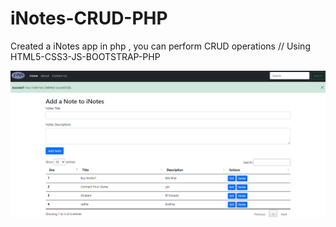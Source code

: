 # iNotes-CRUD-PHP
Created a iNotes app in php , you can perform CRUD operations 
// Using HTML5-CSS3-JS-BOOTSTRAP-PHP


![alt text](https://github.com/shubhamgoel01/iNotes-CRUD-PHP/blob/main/phpstuff/screenshot1.png?raw=true)

